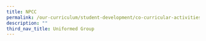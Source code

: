 ```yaml
---
title: NPCC
permalink: /our-curriculum/student-development/co-curricular-activities/uniformed-groups/npcc/
description: ""
third_nav_title: Uniformed Group
---
```

